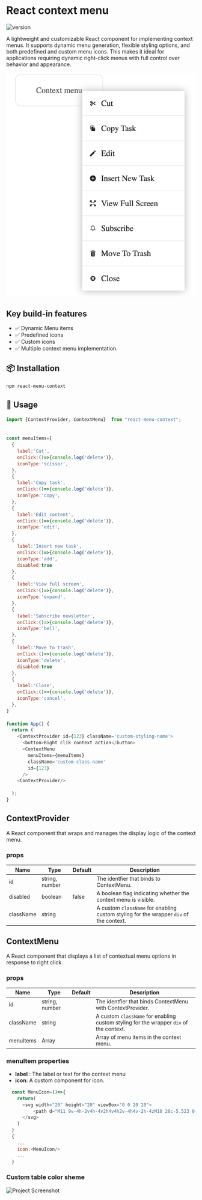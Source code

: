 # React context menu

![version](https://img.shields.io/badge/version-0.0.1-blue.svg)

A lightweight and customizable React component for implementing context menus. It supports dynamic menu generation, flexible styling options,
and both predefined and custom menu icons. This makes it ideal for applications requiring dynamic right-click menus with full control over behavior and appearance.

![Project Screenshot](./Screenshot-context-menu.png)

## Key build-in features

- ✅ Dynamic Menu items 
- ✅ Predefined icons
- ✅ Custom icons
- ✅ Multiple context menu implementation.


## 📦 Installation

```bash
npm react-menu-context
```
## 🚀 Usage

```js
import {ContextProvider, ContextMenu}  from "react-menu-context";


const menuItems=[
  {
    label:'Cut',  
    onClick:()=>{console.log('delete')},
    iconType:'scissor',
  },
  {
    label:'Copy task',
    onClick:()=>{console.log('delete')},
    iconType:'copy',
  },
  {
    label:'Edit content',
    onClick:()=>{console.log('delete')},
    iconType:'edit',
  },
  {
    label:'Insert new task',
    onClick:()=>{console.log('delete')},
    iconType:'add',
    disabled:true
  },
  {
    label:'View full screen',
    onClick:()=>{console.log('delete')},
    iconType:'expand',
  },
  {
    label:'Subscribe newsletter',
    onClick:()=>{console.log('delete')},
    iconType:'bell',
  },
  {
    label:'Move to trash',
    onClick:()=>{console.log('delete')},
    iconType:'delete',
    disabled:true
  },
  {
    label:'Close',
    onClick:()=>{console.log('delete')},
    iconType:'cancel',
  },
]

function App() {
  return (
    <ContextProvider id={123} className='custom-styling-name'>
      <button>Right clik context action</button>
      <ContextMenu 
        menuItems={menuItems}
        className='custom-class-name'
        id={123}
      />
    <ContextProvider/>
    
  );
}

```

## ContextProvider
A React component that wraps and manages the display logic of the context menu.

### props

| Name | Type | Default | Description |
| ---  | ---  | ------  | -------     |
| id   | string, number |             | The identfier that binds to ContextMenu.                       |
| disabled | boolean    |   false     | A boolean flag indicating whether the context menu is visible. |
| className| string     |             | A custom `className` for enabling custom styling for the wrapper `div` of the context. |

## ContextMenu
A React component that displays a list of contextual menu options in response to right click.

### props
| Name | Type | Default | Description |
| ---  | ---  | ------  | -------     |
| id   | string, number |             | The identfier that binds ContextMenu with ContextProvider.     |
| className | string    |             | A custom `className` for enabling custom styling for the wrapper `div` of the context. |
| menuItems | Array     |             | Array of menu items in the context menu. |

### menuItem properties
- **label** : The label or text for the context menu
- **icon**: A custom component for icon.
```js
  const MenuIcon=()=>{
    return(
      <svg width="20" height="20" viewBox="0 0 20 20">
          <path d="M11 9v-4h-2v4h-4v2h4v4h2v-4h4v-2h-4zM10 20c-5.523 0-10-4.477-10-10s4.477-10 10-10v0c5.523 0 10 4.477 10 10s-4.477 10-10 10v0z"></path>
      </svg>
    )
  }
  {
    ...
    icon:<MenuIcon/>
    ...
  }
```


### Custom table color sheme
![Project Screenshot](src/assets/images/theme-green.png)

